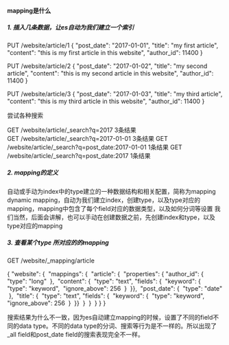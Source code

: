 ####  mapping是什么

##### 1.  插入几条数据，让es自动为我们建立一个索引

PUT /website/article/1
{
  "post_date": "2017-01-01",
  "title": "my first article",
  "content": "this is my first article in this website",
  "author_id": 11400
}

PUT /website/article/2
{
  "post_date": "2017-01-02",
  "title": "my second article",
  "content": "this is my second article in this website",
  "author_id": 11400
}

PUT /website/article/3
{
  "post_date": "2017-01-03",
  "title": "my third article",
  "content": "this is my third article in this website",
  "author_id": 11400
}

尝试各种搜索

GET /website/article/_search?q=2017			                 3条结果             
GET /website/article/_search?q=2017-01-01        	                 3条结果
GET /website/article/_search?q=post_date:2017-01-01   	 1条结果
GET /website/article/_search?q=post_date:2017         	         1条结果

##### 2. mapping的定义

自动或手动为index中的type建立的一种数据结构和相关配置，简称为mapping
dynamic mapping，自动为我们建立index，创建type，以及type对应的mapping，mapping中包含了每个field对应的数据类型，以及如何分词等设置
我们当然，后面会讲解，也可以手动在创建数据之前，先创建index和type，以及type对应的mapping

##### 3.  查看某个type 所对应的的mapping

GET /website/_mapping/article

{
  "website": {
​    "mappings": {
​      "article": {
​        "properties": {
​          "author_id": {
​            "type": "long"
​          },
​          "content": {
​            "type": "text",
​            "fields": {
​              "keyword": {
​                "type": "keyword",
​                "ignore_above": 256
​              }
​            }
​          },
​          "post_date": {
​            "type": "date"
​          },
​          "title": {
​            "type": "text",
​            "fields": {
​              "keyword": {
​                "type": "keyword",
​                "ignore_above": 256
​              }
​            }
​          }
​        }
​      }
​    }
  }
}

搜索结果为什么不一致，因为es自动建立mapping的时候，设置了不同的field不同的data type。不同的data type的分词、搜索等行为是不一样的。所以出现了_all field和post_date field的搜索表现完全不一样。

